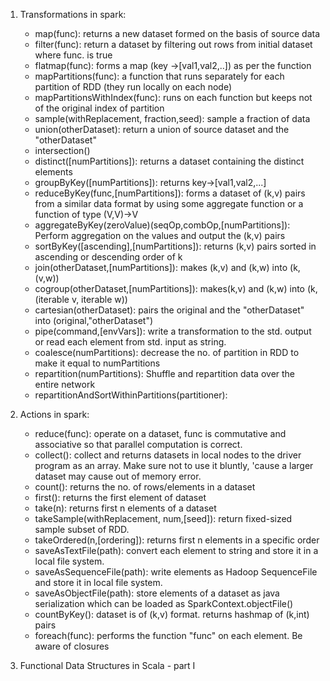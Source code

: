 1. Transformations in spark:
    - map(func): returns a new dataset formed on the basis of source data
    - filter(func): return a dataset by filtering out rows from initial dataset where func. is true
    - flatmap(func): forms a map (key ->[val1,val2,..]) as per the function
    - mapPartitions(func): a function that runs separately for each partition of RDD (they run locally on each node)
    - mapPartitionsWithIndex(func): runs on each function but keeps not of the original index of partition
    - sample(withReplacement, fraction,seed): sample a fraction of data
    - union(otherDataset): return a union of source dataset and the "otherDataset"
    - intersection()
    - distinct([numPartitions]): returns a dataset containing the distinct elements
    - groupByKey([numPartitions]): returns key->[val1,val2,...]
    - reduceByKey(func,[numPartitions]): forms a dataset of (k,v) pairs from a similar data format by using some aggregate function or a function of type (V,V)->V
    - aggregateByKey(zeroValue)(seqOp,combOp,[numPartitions]): Perform aggregation on the values and output the (k,v) pairs
    - sortByKey([ascending],[numPartitions]): returns (k,v) pairs sorted in ascending or descending order of k
    - join(otherDataset,[numPartitions]): makes (k,v) and (k,w) into (k,(v,w))
    - cogroup(otherDataset,[numPartitions]): makes(k,v) and (k,w) into (k,(iterable v, iterable w))
    - cartesian(otherDataset): pairs the original and the "otherDataset" into (original,"otherDataset")
    - pipe(command,[envVars]): write a transformation to the std. output or read each element from std. input as string.
    - coalesce(numPartitions): decrease the no. of partition in RDD to make it equal to numPartitions
    - repartition(numPartitions): Shuffle and repartition data over the entire network
    - repartitionAndSortWithinPartitions(partitioner):
   
2. Actions in spark:
   - reduce(func): operate on a dataset, func is commutative and associative so that parallel computation is correct.
   - collect(): collect and returns datasets in local nodes to the driver program as an array. Make sure not to use it bluntly, 'cause a larger dataset may cause out of memory error.
   - count(): returns the no. of rows/elements in a dataset
   - first(): returns the first element of dataset
   - take(n): returns first n elements of a dataset
   - takeSample(withReplacement, num,[seed]): return fixed-sized sample subset of RDD.
   - takeOrdered(n,[ordering]): returns first n elements in a specific order
   - saveAsTextFile(path): convert each element to string and store it in a local file system.
   - saveAsSequenceFile(path): write elements as Hadoop SequenceFile and store it in local file system.
   - saveAsObjectFile(path): store elements of a dataset as java serialization which can be loaded as SparkContext.objectFile()
   - countByKey(): dataset is of (k,v) format. returns hashmap of (k,int) pairs
   - foreach(func): performs the function "func" on each element. Be aware of closures

3. Functional Data Structures in Scala - part I